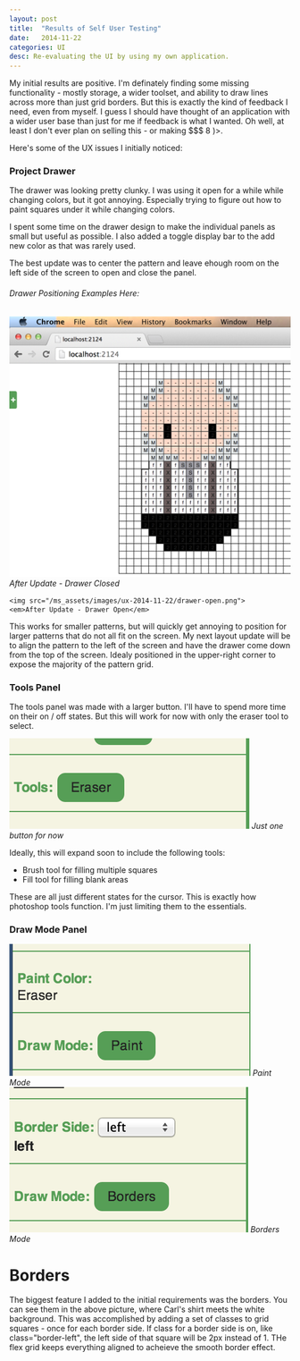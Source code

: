 ```yaml
---
layout: post
title:  "Results of Self User Testing"
date:   2014-11-22
categories: UI
desc: Re-evaluating the UI by using my own application.
---
```


My initial results are positive. I'm definately finding some missing functionality - mostly storage, a wider toolset, and ability to draw lines across more than just grid borders. But this is exactly the kind of feedback I need, even from myself. I guess I should have thought of an application with a wider user base than just for me if feedback is what I wanted. Oh well, at least I don't ever plan on selling this - or making $$$ 8 )>.

Here's some of the UX issues I initially noticed:

### Project Drawer

The drawer was looking pretty clunky. I was using it open for a while while changing colors, but it got annoying. Especially trying to figure out how to paint squares under it while changing colors.

I spent some time on the drawer design to make the individual panels as small but useful as possible. I also added a toggle display bar to the add new color as that was rarely used.

The best update was to center the pattern and leave ehough room on the left side of the screen to open and close the panel.

###### Drawer Positioning Examples Here:

<div code-showhide headline="Drawer">

  <div class="image-plus-caption">
    <img src="/ms_assets/images/ux-2014-11-22/drawer-closed.png">
    <em>After Update - Drawer Closed</em>

    <img src="/ms_assets/images/ux-2014-11-22/drawer-open.png">
    <em>After Update - Drawer Open</em>
  </div>

</div>

This works for smaller patterns, but will quickly get annoying to position for larger patterns that do not all fit on the screen. My next layout update will be to align the pattern to the left of the screen and have the drawer come down from the top of the screen. Idealy positioned in the upper-right corner to expose the majority of the pattern grid.

### Tools Panel

The tools panel was made with a larger button. I'll have to spend more time on their on / off states. But this will work for now with only the eraser tool to select.

<div code-showhide headline="Tools Panel">

  <div class="image-plus-caption">
    <img src="/ms_assets/images/ux-2014-11-22/tools-panel.png">
    <em>Just one button for now</em>
  </div>

</div>

Ideally, this will expand soon to include the following tools:

- Brush tool for filling multiple squares
- Fill tool for filling blank areas

These are all just different states for the cursor. This is exactly how photoshop tools function. I'm just limiting them to the essentials.

### Draw Mode Panel

<div code-showhide headline="Draw Mode">

  <div class="image-plus-caption">
    <img src="/ms_assets/images/ux-2014-11-22/draw-mode-paint.png">
    <em>Paint Mode</em>
  </div>

  <div class="image-plus-caption">
    <img src="/ms_assets/images/ux-2014-11-22/draw-mode-borders.png">
    <em>Borders Mode</em>
  </div>

</div>

# Borders

The biggest feature I added to the initial requirements was the borders. You can see them in the above picture, where Carl's shirt meets the white background. This was accomplished by adding a set of classes to grid squares - once for each border side. If  class for a border side is on, like class="border-left", the left side of that square will be 2px instead of 1. THe flex grid keeps everything aligned to acheieve the smooth border effect.
